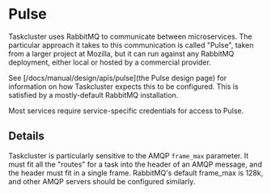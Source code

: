 # Pulse

Taskcluster uses RabbitMQ to communicate between microservices.
The particular approach it takes to this communication is called "Pulse", taken from a larger project at Mozilla, but it can run against any RabbitMQ deployment, either local or hosted by a commercial provider.

See [/docs/manual/design/apis/pulse](the Pulse design page) for information on how Taskcluster expects this to be configured.
This is satisfied by a mostly-default RabbitMQ installation.

Most services require service-specific credentials for access to Pulse.

## Details

Taskcluster is particularly sensitive to the AMQP `frame_max` parameter.
It must fit all the "routes" for a task into the header of an AMQP message, and the header must fit in a single frame.
RabbitMQ's default frame_max is 128k, and other AMQP servers should be configured similarly.
